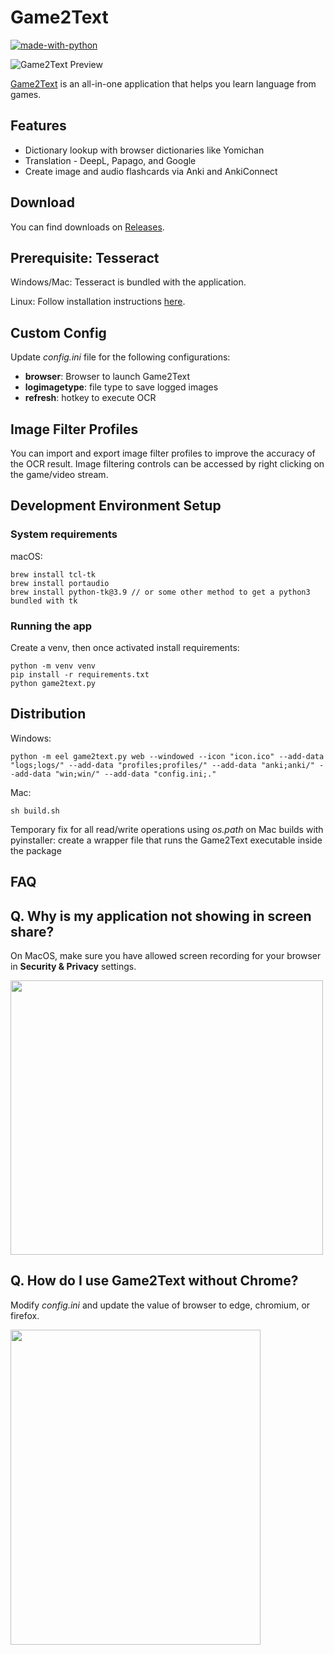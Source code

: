 # Game2Text

[![made-with-python](https://img.shields.io/badge/Made%20with-Python-1f425f.svg)](https://www.python.org/) 

![Game2Text Preview](https://game2text.com/images/header-software-app.png)

[Game2Text](https://www.game2text.com) is an all-in-one application that helps you learn language from games.


## Features
- Dictionary lookup with browser dictionaries like Yomichan
- Translation - DeepL, Papago, and Google
- Create image and audio flashcards via Anki and AnkiConnect

## Download 
You can find downloads on [Releases](https://github.com/mathewthe2/Game2Text/releases).

## Prerequisite: Tesseract

Windows/Mac: Tesseract is bundled with the application.

Linux: Follow installation instructions [here](https://tesseract-ocr.github.io/tessdoc/Home.html).

## Custom Config 

Update *config.ini* file for the following configurations:

- **browser**: Browser to launch Game2Text
- **logimagetype**: file type to save logged images
- **refresh**: hotkey to execute OCR

## Image Filter Profiles 

You can import and export image filter profiles to improve the accuracy of the OCR result. Image filtering controls can be accessed by right clicking on the game/video stream.    


## Development Environment Setup 

### System requirements

macOS:
```
brew install tcl-tk
brew install portaudio
brew install python-tk@3.9 // or some other method to get a python3 bundled with tk
```

### Running the app
Create a venv, then once activated install requirements:
```
python -m venv venv
pip install -r requirements.txt
python game2text.py
```

## Distribution

Windows: 

```python -m eel game2text.py web --windowed --icon "icon.ico" --add-data "logs;logs/" --add-data "profiles;profiles/" --add-data "anki;anki/" --add-data "win;win/" --add-data "config.ini;."```

Mac:

```sh build.sh```

Temporary fix for all read/write operations using *os.path* on Mac builds with pyinstaller: create a wrapper file that runs the Game2Text executable inside the package

## FAQ

Q. Why is my application not showing in screen share?
- 
On MacOS, make sure you have allowed screen recording for your browser in **Security & Privacy** settings.

<img src="https://user-images.githubusercontent.com/13146030/113811992-d7243280-979f-11eb-8bdf-bcea6bd4e9bd.png" width="500" height="439">


Q. How do I use Game2Text without Chrome?
- 
Modify *config.ini* and update the value of browser to edge, chromium, or firefox. 

<img src="https://user-images.githubusercontent.com/13146030/113812636-02f3e800-97a1-11eb-8435-5f2c0e7b0339.png" width="400" height="504">

